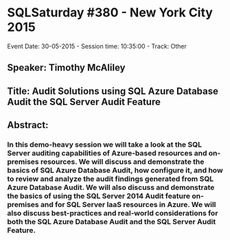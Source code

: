 # SQLSaturday #380 - New York City 2015
Event Date: 30-05-2015 - Session time: 10:35:00 - Track: Other
## Speaker: Timothy McAliley
## Title: Audit Solutions using SQL Azure Database Audit  the SQL Server Audit Feature
## Abstract:
### In this demo-heavy session we will take a look at the SQL Server auditing capabilities of Azure-based resources and on-premises resources.  We will discuss and demonstrate the basics of SQL Azure Database Audit,  how configure it, and how to review and analyze the audit findings generated from SQL Azure Database Audit.  We will also discuss and demonstrate  the basics of using the SQL Server 2014 Audit feature on-premises and for  SQL Server IaaS resources in Azure.   We will also discuss best-practices and real-world considerations for both the SQL Azure Database Audit and the SQL Server Audit Feature.  
